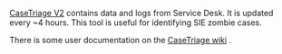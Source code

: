 [CaseTriage V2](https://aka.ms/CaseTriage) contains data and logs from Service Desk. It is updated every ~4 hours. This tool is useful for identifying SIE zombie cases.

There is some user documentation on the [CaseTriage wiki](https://aka.ms/CaseTriageWiki) .